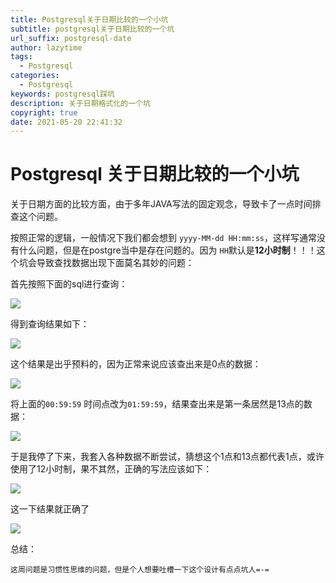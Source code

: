 ```yaml
---
title: Postgresql关于日期比较的一个小坑
subtitle: postgresql关于日期比较的一个坑
url_suffix: postgresql-date
author: lazytime
tags:
  - Postgresql
categories:
  - Postgresql
keywords: postgresql踩坑
description: 关于日期格式化的一个坑
copyright: true
date: 2021-05-20 22:41:32
---
```


# Postgresql 关于日期比较的一个小坑

关于日期方面的比较方面，由于多年JAVA写法的固定观念，导致卡了一点时间排查这个问题。

按照正常的逻辑，一般情况下我们都会想到 `yyyy-MM-dd HH:mm:ss`，这样写通常没有什么问题，但是在postgre当中是存在问题的。因为 `HH`默认是**12小时制**！！！这个坑会导致查找数据出现下面莫名其妙的问题：

首先按照下面的sql进行查询：

![](https://gitee.com/lazyTimes/imageReposity/raw/master/img/20210331183239.png)

得到查询结果如下：

![](https://gitee.com/lazyTimes/imageReposity/raw/master/img/20210331190301.png)

这个结果是出乎预料的，因为正常来说应该查出来是0点的数据：

![](https://gitee.com/lazyTimes/imageReposity/raw/master/img/20210331190422.png)

将上面的`00:59:59` 时间点改为`01:59:59`，结果查出来是第一条居然是13点的数据：

![](https://gitee.com/lazyTimes/imageReposity/raw/master/img/20210331190640.png)

于是我停了下来，我套入各种数据不断尝试，猜想这个1点和13点都代表1点，或许使用了12小时制，果不其然，正确的写法应该如下：

![](https://gitee.com/lazyTimes/imageReposity/raw/master/img/20210331190839.png)

这一下结果就正确了

![](https://gitee.com/lazyTimes/imageReposity/raw/master/img/20210331190856.png)

总结：

	这周问题是习惯性思维的问题，但是个人想要吐槽一下这个设计有点点坑人=-=